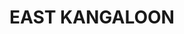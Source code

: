 ---
lastmod: '2025-04-06T06:05:20+00:00'
latitude: -34.525612
layout: suburb
longitude: 150.503502
postcode: '2576'
state: NSW
title: EAST KANGALOON
url: /nsw/east-kangaloon/
---